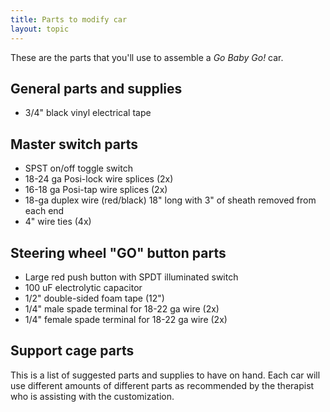 ```yaml
---
title: Parts to modify car
layout: topic
---
```


These are the parts that you'll use to assemble a _Go Baby Go!_ car.

## General parts and supplies
- 3/4" black vinyl electrical tape

## Master switch parts

- SPST on/off toggle switch
- 18-24 ga Posi-lock wire splices (2x)
- 16-18 ga Posi-tap wire splices (2x)
- 18-ga duplex wire (red/black) 18" long with 3" of sheath removed from each end
- 4" wire ties (4x)

## Steering wheel "GO" button parts

- Large red push button with SPDT illuminated switch
- 100 uF electrolytic capacitor
- 1/2" double-sided foam tape (12")
- 1/4" male spade terminal for 18-22 ga wire (2x)
- 1/4" female spade terminal for 18-22 ga wire (2x)

## Support cage parts

This is a list of suggested parts and supplies to have on hand. Each car will use different amounts of different parts as recommended by the therapist who is assisting with the customization.
